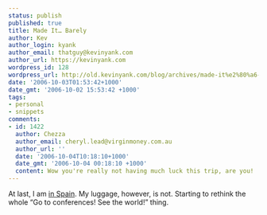 ```yaml
---
status: publish
published: true
title: Made It… Barely
author: Kev
author_login: kyank
author_email: thatguy@kevinyank.com
author_url: https://kevinyank.com
wordpress_id: 128
wordpress_url: http://old.kevinyank.com/blog/archives/made-it%e2%80%a6-barely/
date: '2006-10-03T01:53:42+1000'
date_gmt: '2006-10-02 15:53:42 +1000'
tags:
- personal
- snippets
comments:
- id: 1422
  author: Chezza
  author_email: cheryl.lead@virginmoney.com.au
  author_url: ''
  date: '2006-10-04T10:18:10+1000'
  date_gmt: '2006-10-04 00:18:10 +1000'
  content: Wow you're really not having much luck this trip, are you!
---
```

<p>At last, I am <a title="Fundamentos Web 2006" href="http://www.fundamentosweb.org/2006/">in Spain</a>. My luggage, however, is not. Starting to rethink the whole “Go to conferences! See the world!” thing.</p>
